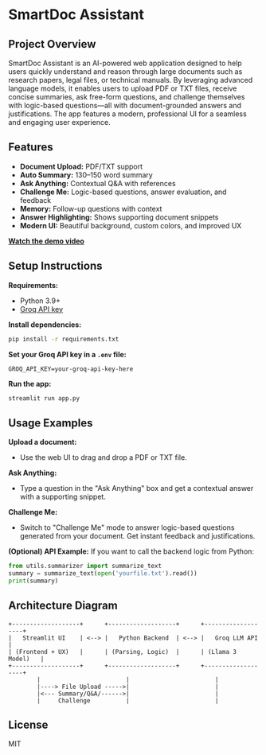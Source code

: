 # SmartDoc Assistant

## Project Overview
SmartDoc Assistant is an AI-powered web application designed to help users quickly understand and reason through large documents such as research papers, legal files, or technical manuals. By leveraging advanced language models, it enables users to upload PDF or TXT files, receive concise summaries, ask free-form questions, and challenge themselves with logic-based questions—all with document-grounded answers and justifications. The app features a modern, professional UI for a seamless and engaging user experience.

## Features
- **Document Upload:** PDF/TXT support
- **Auto Summary:** 130–150 word summary
- **Ask Anything:** Contextual Q&A with references
- **Challenge Me:** Logic-based questions, answer evaluation, and feedback
- **Memory:** Follow-up questions with context
- **Answer Highlighting:** Shows supporting document snippets
- **Modern UI:** Beautiful background, custom colors, and improved UX


**[Watch the demo video](https://youtu.be/ZX482LUv2CQ)**

## Setup Instructions
**Requirements:**
- Python 3.9+
- [Groq API key](https://console.groq.com/)

**Install dependencies:**
```bash
pip install -r requirements.txt
```

**Set your Groq API key in a `.env` file:**
```env
GROQ_API_KEY=your-groq-api-key-here
```

**Run the app:**
```bash
streamlit run app.py
```

## Usage Examples
**Upload a document:**
- Use the web UI to drag and drop a PDF or TXT file.

**Ask Anything:**
- Type a question in the "Ask Anything" box and get a contextual answer with a supporting snippet.

**Challenge Me:**
- Switch to "Challenge Me" mode to answer logic-based questions generated from your document. Get instant feedback and justifications.

**(Optional) API Example:**
If you want to call the backend logic from Python:
```python
from utils.summarizer import summarize_text
summary = summarize_text(open('yourfile.txt').read())
print(summary)
```

## Architecture Diagram
```
+-------------------+      +-------------------+      +-------------------+
|   Streamlit UI    | <--> |   Python Backend  | <--> |   Groq LLM API    |
| (Frontend + UX)   |      | (Parsing, Logic)  |      | (Llama 3 Model)   |
+-------------------+      +-------------------+      +-------------------+
        |                        |                        |
        |----> File Upload ----->|                        |
        |<--- Summary/Q&A/------>|                        |
        |     Challenge          |                        |
```

## License
MIT 
